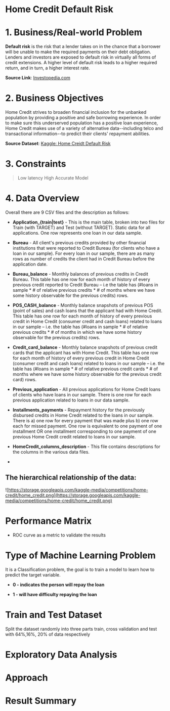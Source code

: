 # Home Credit Default Risk



# 1. Business/Real-world Problem

**Default risk** is the risk that a lender takes on in the chance that a borrower will be unable to make the required payments on their debt obligation. Lenders and investors are exposed to default risk in virtually all forms of credit extensions. A higher level of default risk leads to a higher required return, and in turn, a higher interest rate.

**Source Link**: [Investopedia.com](Investopedia.com)



# 2. Business Objectives
Home Credit strives to broaden financial inclusion for the unbanked population by providing a positive and safe borrowing experience. In order to make sure this underserved population has a positive loan experience, Home Credit makes use of a variety of alternative data--including telco and transactional information--to predict their clients' repayment abilities.

**Source Dataset**: [Kaggle: Home Creidt Default Risk](https://www.kaggle.com/c/home-credit-default-risk/overview)

# 3. Constraints
> Low latency
> High Accurate Model

# 4.  Data Overview

Overall there are 9 CSV files and the description as follows:

- **Application_{train|test}** - This is the main table, broken into two files for Train (with TARGET) and Test (without TARGET). Static data for all applications. One row represents one loan in our data sample.

- **Bureau** - All client's previous credits provided by other financial institutions that were reported to Credit Bureau (for clients who have a loan in our sample). For every loan in our sample, there are as many rows as number of credits the client had in Credit Bureau before the application date.

- **Bureau_balance** - Monthly balances of previous credits in Credit Bureau. This table has one row for each month of history of every previous credit reported to Credit Bureau – i.e the table has (#loans in sample * # of relative previous credits * # of months where we have some history observable for the previous credits) rows.

- **POS_CASH_balance** - Monthly balance snapshots of previous POS (point of sales) and cash loans that the applicant had with Home Credit. This table has one row for each month of history of every previous credit in Home Credit (consumer credit and cash loans) related to loans in our sample – i.e. the table has (#loans in sample * # of relative previous credits * # of months in which we have some history observable for the previous credits) rows.

- **Credit_card_balance** - Monthly balance snapshots of previous credit cards that the applicant has with Home Credit. This table has one row for each month of history of every previous credit in Home Credit (consumer credit and cash loans) related to loans in our sample – i.e. the table has (#loans in sample * # of relative previous credit cards * # of months where we have some history observable for the previous credit card) rows.

- **Previous_application** - All previous applications for Home Credit loans of clients who have loans in our sample. There is one row for each previous application related to loans in our data sample.

- **Installments_payments** - Repayment history for the previously disbursed credits in Home Credit related to the loans in our sample. There is a) one row for every payment that was made plus b) one row each for missed payment. One row is equivalent to one payment of one installment OR one installment corresponding to one payment of one previous Home Credit credit related to loans in our sample.

 - **HomeCredit_columns_description** - This file contains descriptions for the columns in the various data files.
 - 
## The hierarchical relationship of the data:

![https://storage.googleapis.com/kaggle-media/competitions/home-credit/home_credit.png](https://storage.googleapis.com/kaggle-media/competitions/home-credit/home_credit.png)

# Performance Matrix

-  ROC curve as a metric to validate the results

# Type of Machine Learning Problem


It is a Classification problem, the goal is to train a model to learn how to predict the target variable.

- **0 - indicates the person will repay the loan**

- **1 - will have difficulty repaying the loan**

# Train and Test Dataset

Split the dataset randomly into three parts train, cross validation and test with 64%,16%, 20% of data respectively

# Exploratory Data Analysis

# Approach 

# Result Summary 


